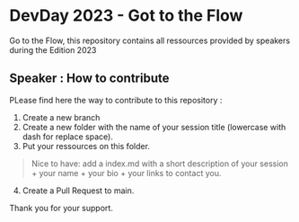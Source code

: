 # DevDay 2023 - Got to the Flow
Go to the Flow, this repository contains all ressources provided by speakers during the Edition 2023

## Speaker : How to contribute

PLease find here the way to contribute to this repository : 

1. Create a new branch
2. Create a new folder with the name of your session title (lowercase with dash for replace space). 
3. Put your ressources on this folder. 
> Nice to have: add a index.md with a short description of your session + your name + your bio + your links to contact you.
4. Create a Pull Request to main. 

Thank you for your support.
